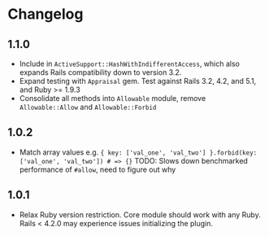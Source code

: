 # Changelog
1.1.0
-----
* Include in `ActiveSupport::HashWithIndifferentAccess`, which also expands Rails compatibility down to version 3.2.
* Expand testing with `Appraisal` gem. Test against Rails 3.2, 4.2, and 5.1, and Ruby >= 1.9.3
* Consolidate all methods into `Allowable` module, remove `Allowable::Allow` and `Allowable::Forbid`

1.0.2
-----
* Match array values e.g. `{ key: ['val_one', 'val_two'] }.forbid(key: ['val_one', 'val_two']) # => {}` TODO: Slows down benchmarked performance of `#allow`, need to figure out why

1.0.1
-----
* Relax Ruby version restriction. Core module should work with any Ruby. Rails < 4.2.0 may experience issues initializing the plugin.
